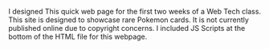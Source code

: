 I designed This quick web page for the first two weeks of a Web Tech class.
This site is designed to showcase rare Pokemon cards. It is not currently published online due to copyright concerns.
I included JS Scripts at the bottom of the HTML file for this webpage. 
